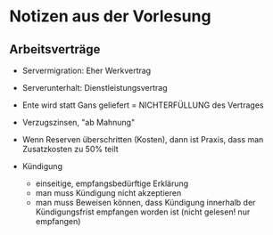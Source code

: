 # Notizen aus der Vorlesung



## Arbeitsverträge

* Servermigration: Eher Werkvertrag
* Serverunterhalt: Dienstleistungsvertrag



* Ente wird statt Gans geliefert = NICHTERFÜLLUNG des Vertrages

* Verzugszinsen, "ab Mahnung"

* Wenn Reserven überschritten (Kosten), dann  ist Praxis, dass man Zusatzkosten zu 50% teilt



* Kündigung
  * einseitige, empfangsbedürftige Erklärung
  * man muss Kündigung nicht akzeptieren
  * man muss Beweisen können, dass Kündigung innerhalb der Kündigungsfrist empfangen worden ist (nicht gelesen! nur empfangen)
